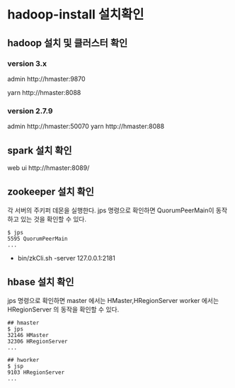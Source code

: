 # hadoop-install 설치확인

## hadoop 설치 및 클러스터 확인
### version 3.x
admin http://hmaster:9870

yarn http://hmaster:8088

### version 2.7.9
admin http://hmaster:50070
yarn  http://hmaster:8088


##  spark 설치 확인
web ui http://hmaster:8089/

##  zookeeper 설치 확인
각 서버의 주키퍼 데몬을 실행한다.
jps 명령으로 확인하면 QuorumPeerMain이 동작하고 있는 것을 확인할 수 있다.

```
$ jps
5595 QuorumPeerMain
...
```

- bin/zkCli.sh -server 127.0.0.1:2181

##  hbase 설치 확인

jps 명령으로 확인하면 master 에서는 HMaster,HRegionServer worker 에서는 HRegionServer
의 동작을 확인할 수 있다.
```
## hmaster
$ jps 
32146 HMaster
32306 HRegionServer
...

## hworker
$ jsp
9103 HRegionServer
...

```

